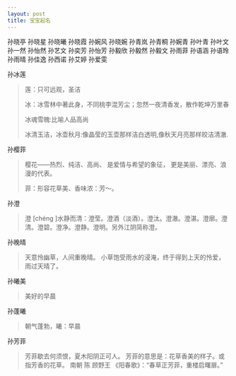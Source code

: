 ```yaml
---
layout: post
title: 宝宝起名
---
```


孙晓亭
孙晓星
孙晓曦
孙晓霞
孙婉风
孙晓婉
孙青岚
孙青桐
孙婉青
孙叶青
孙叶文
孙一然
孙怡然
孙艺文
孙奕芳
孙怡芳
孙毅欣
孙毅然
孙毅文
孙雨菲
孙语涵
孙语玲
孙雨晴
孙佳逸
孙西诺
孙艾婷
孙爱雯

孙冰莲

> 莲：只可远观，圣洁
>
> 冰：冰雪林中著此身，不同桃李混芳尘；忽然一夜清香发，散作乾坤万里春
>
> 冰魂雪魄:比喻人品高尚
>
> 冰清玉洁，冰壶秋月:像晶莹的玉壶那样洁白透明,像秋天月亮那样皎洁清澈.

孙樱菲

> 樱花——热烈、纯洁、高尚、
> 是爱情与希望的象征，
> 更是美丽、漂亮、浪漫的代表。
>
> 菲：形容花草美、香味浓：芳～。

孙澄
> 澄 [chéng ]水静而清：澄莹。澄酒（淡酒）。澄汰。澄澈。澄湛。澄廓。澄清。澄碧。澄净。澄静。澄明。另外江阴简称澄。
>

孙晚晴

> 天意怜幽草，人间重晚晴。
> 小草饱受雨水的浸淹，终于得到上天的怜爱，雨过天晴了。

孙曦美
> 美好的早晨

孙蓬曦
> 朝气蓬勃，曦：早晨

孙芳菲
> 芳菲歇去何须恨，夏木阳阴正可人。
> 芳菲的意思是：花草香美的样子。或指芳香的花草。
> 南朝 陈 顾野王 《阳春歌》：“春草正芳菲，重楼启曙扉。” 





